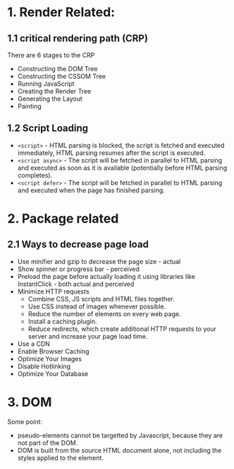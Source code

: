 
# 1. Render Related:

## 1.1 critical rendering path (CRP)

There are 6 stages to the CRP
- Constructing the DOM Tree
- Constructing the CSSOM Tree
- Running JavaScript
- Creating the Render Tree
- Generating the Layout
- Painting

## 1.2 Script Loading
- `<script>` - HTML parsing is blocked, the script is fetched and executed immediately, HTML parsing resumes after the script is executed.
- `<script async>` - The script will be fetched in parallel to HTML parsing and executed as soon as it is available (potentially before HTML parsing completes). 
- `<script defer>` - The script will be fetched in parallel to HTML parsing and executed when the page has finished parsing. 


# 2. Package related

## 2.1 Ways to decrease page load 

- Use minifier and gzip to decrease the page size - actual
- Show spinner or progress bar - perceived
- Preload the page before actually loading it using libraries like InstantClick - both actual and perceived
- Minimize HTTP requests
    - Combine CSS, JS scripts and HTML files together.
    - Use CSS instead of images whenever possible.
    - Reduce the number of elements on every web page.
    - Install a caching plugin.
    - Reduce redirects, which create additional HTTP requests to your server and increase your page load time.
- Use a CDN
- Enable Browser Caching
- Optimize Your Images
- Disable Hotlinking
- Optimize Your Database


# 3. DOM

Some point:
- pseudo-elements cannot be targetted by Javascript, because they are not part of the DOM.
- DOM is built from the source HTML document alone, not including the styles applied to the element.